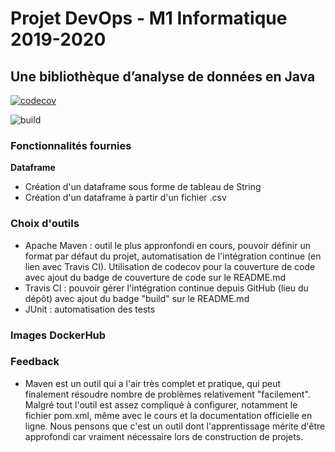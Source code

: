 # Projet DevOps - M1 Informatique 2019-2020
## Une bibliothèque d’analyse de données en Java

[![codecov](https://codecov.io/gh/ViroFire/ProjetDevops/branch/testsJUnit/graph/badge.svg?token=Q7TUFZY53B)](https://codecov.io/gh/ViroFire/ProjetDevops)

![build](https://travis-ci.com/ViroFire/ProjetDevops.svg?token=FXtNVbUpNMLYMFx4sVxD&branch=testsJUnit)

### Fonctionnalités fournies
**Dataframe**
- Création d'un dataframe sous forme de tableau de String
- Création d'un dataframe à partir d'un fichier .csv


### Choix d'outils
- Apache Maven : outil le plus appronfondi en cours, pouvoir définir un format par défaut du projet, automatisation de l'intégration continue (en lien avec Travis CI). Utilisation de codecov pour la couverture de code avec ajout du badge de couverture de code sur le README.md
- Travis CI : pouvoir gérer l'intégration continue depuis GitHub (lieu du dépôt) avec ajout du badge "build" sur le README.md
- JUnit : automatisation des tests


### Images DockerHub


### Feedback
- Maven est un outil qui a l'air très complet et pratique, qui peut finalement résoudre nombre de problèmes relativement "facilement". Malgré tout l'outil est assez compliqué à configurer, notamment le fichier pom.xml, même avec le cours et la documentation officielle en ligne. Nous pensons que c'est un outil dont l'apprentissage mérite d'être approfondi car vraiment nécessaire lors de construction de projets.
